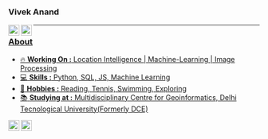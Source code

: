
### Vivek Anand <img src="https://github.com/hjnilsson/country-flags/blob/master/png250px/in.png" height=15px /> 
<a href="https://www.linkedin.com/in/voodooedd/"><img align="left" alt="Vivek's LinkdeIN" width="22px" src="https://cdn.jsdelivr.net/npm/simple-icons@v3/icons/linkedin.svg" /><a href="https://www.hackerrank.com/voodooed"><img align="left" alt="Vivek's Hackerank" width="22px" src="https://cdn.jsdelivr.net/npm/simple-icons@v3/icons/hackerrank.svg" />

---------------------------------------------------------------------------------------------------------------------------------------------------------------------------------
### About

-  :fire: **Working On :** Location Intelligence | Machine-Learning | Image Processing 
-  :computer: **Skills :** Python, SQL, JS, Machine Learning 
-  :tennis: **Hobbies :** Reading, Tennis, Swimming, Exploring
-  :books: **Studying at :** Multidisciplinary Centre for Geoinformatics, Delhi Tecnological University(Formerly DCE)

<a href="https://www.linkedin.com/in/voodooedd/">
  <img align="left" alt="Vivek's LinkdeIN" width="22px" src="https://cdn.jsdelivr.net/npm/simple-icons@v3/icons/linkedin.svg" />
<a href="https://www.hackerrank.com/voodooed">
  <img align="left" alt="Vivek's Hackerank" width="22px" src="https://cdn.jsdelivr.net/npm/simple-icons@v3/icons/hackerrank.svg" />

